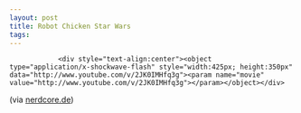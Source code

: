 ```yaml
---
layout: post
title: Robot Chicken Star Wars
tags:
---
```



                <div style="text-align:center"><object type="application/x-shockwave-flash" style="width:425px; height:350px" data="http://www.youtube.com/v/2JK0IMHfq3g"><param name="movie" value="http://www.youtube.com/v/2JK0IMHfq3g"></param></object></div>
<div style="text-align:center"><object type="application/x-shockwave-flash" style="width:425px; height:350px" data="http://www.youtube.com/v/UiRLdR_jEFs"><param name="movie" value="http://www.youtube.com/v/UiRLdR_jEFs"></param></object></div>
<div style="text-align:center"><object type="application/x-shockwave-flash" style="width:425px; height:350px" data="http://www.youtube.com/v/zwCtvMFmDqg"><param name="movie" value="http://www.youtube.com/v/zwCtvMFmDqg"></param></object></div>
<p>(via <a href="http://www.nerdcore.de/wp/2007/06/18/robot-chicken-star-wars-special/">nerdcore.de</a>)</p>
